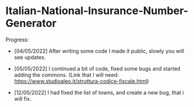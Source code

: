 # Italian-National-Insurance-Number-Generator
Progress:

- [04/05/2022] After writing some code I made it public, slowly you will see updates.

- [05/05/2022] I continued a bit of code, fixed some bugs and started adding the commons. (Link that I will need: https://www.studioaleo.it/struttura-codice-fiscale.html)

- [12/05/2022] I had fixed the list of towns, and create a new bug, that i will fix.

